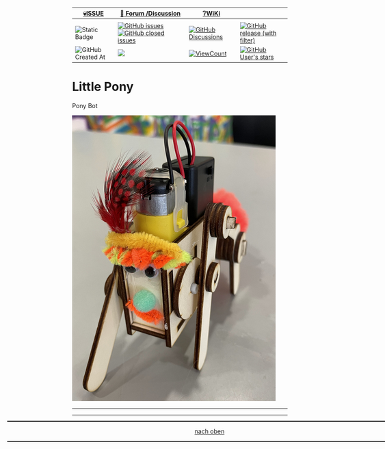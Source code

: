 <a name="oben"></a>

<div align="center">

|[:skull:ISSUE](https://github.com/frankyhub/Little_Pony/issues?q=is%3Aissue)|[:speech_balloon: Forum /Discussion](https://github.com/frankyhub/Little_Pony/discussions)|[:grey_question:WiKi](https://github.com/frankyhub/Little_Pony/wiki)||
|--|--|--|--|
| | | | |
|![Static Badge](https://img.shields.io/badge/RepoNr.:-%2052-blue)|<a href="https://github.com/frankyhub/Little_Pony/issues">![GitHub issues](https://img.shields.io/github/issues/frankyhub/Little_Pony)![GitHub closed issues](https://img.shields.io/github/issues-closed/frankyhub/Little_Pony)|<a href="https://github.com/frankyhub/Little_Pony/discussions">![GitHub Discussions](https://img.shields.io/github/discussions/frankyhub/Little_Pony)|<a href="https://github.com/frankyhub/Little_Pony/releases">![GitHub release (with filter)](https://img.shields.io/github/v/release/frankyhub/Little_Pony)|
|![GitHub Created At](https://img.shields.io/github/created-at/frankyhub/Little_Pony)| <a href="https://github.com/frankyhub/Little_Pony/pulse" alt="Activity"><img src="https://img.shields.io/github/commit-activity/m/badges/shields" />| <a href="https://github.com/frankyhub/Little_Pony/graphs/traffic"><img alt="ViewCount" src="https://views.whatilearened.today/views/github/frankyhub/github-clone-count-badge.svg">  |<a href="https://github.com/frankyhub?tab=stars"> ![GitHub User's stars](https://img.shields.io/github/stars/frankyhub)|
</div>

<!---
[![HitCount](https://hits.dwyl.com/frankyhub/Little_Pony.svg?style=flat-square)](http://hits.dwyl.com/frankyhub/Little_Pony)
--->
# Little Pony
Pony Bot

![Little_Pony](/pic/IMG_9603.png)


---

<div style="position:absolute; left:2cm; ">   
<ol class="breadcrumb" style="border-top: 2px solid black;border-bottom:2px solid black; height: 45px; width: 900px;"> <p align="center"><a href="#oben">nach oben</a></p></ol>
</div>  

---
